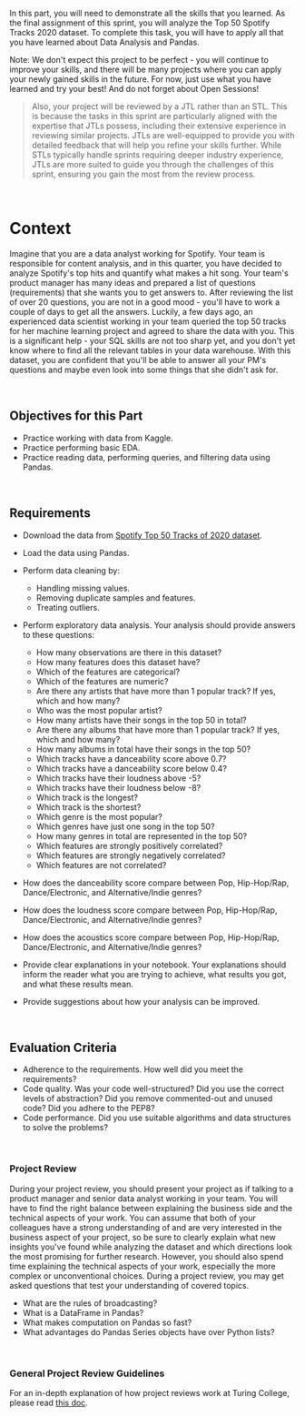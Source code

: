 In this part, you will need to demonstrate all the skills that you learned. As the final assignment of this sprint, you will analyze the Top 50 Spotify Tracks 2020 dataset. To complete this task, you will have to apply all that you have learned about Data Analysis and Pandas.

Note: We don't expect this project to be perfect - you will continue to improve your skills, and there will be many projects where you can apply your newly gained skills in the future. For now, just use what you have learned and try your best! And do not forget about Open Sessions!

> Also, your project will be reviewed by a JTL rather than an STL. This is because the tasks in this sprint are particularly aligned with the expertise that JTLs possess, including their extensive experience in reviewing similar projects. JTLs are well-equipped to provide you with detailed feedback that will help you refine your skills further. While STLs typically handle sprints requiring deeper industry experience, JTLs are more suited to guide you through the challenges of this sprint, ensuring you gain the most from the review process.

<br>

# Context

Imagine that you are a data analyst working for Spotify. Your team is responsible for content analysis, and in this quarter, you have decided to analyze Spotify's top hits and quantify what makes a hit song. Your team's product manager has many ideas and prepared a list of questions (requirements) that she wants you to get answers to. After reviewing the list of over 20 questions, you are not in a good mood - you'll have to work a couple of days to get all the answers. Luckily, a few days ago, an experienced data scientist working in your team queried the top 50 tracks for her machine learning project and agreed to share the data with you. This is a significant help - your SQL skills are not too sharp yet, and you don't yet know where to find all the relevant tables in your data warehouse. With this dataset, you are confident that you'll be able to answer all your PM's questions and maybe even look into some things that she didn't ask for.

<br>

## Objectives for this Part
- Practice working with data from Kaggle.
- Practice performing basic EDA.
- Practice reading data, performing queries, and filtering data using Pandas.

<br>

## Requirements

- Download the data from [Spotify Top 50 Tracks of 2020 dataset](https://www.kaggle.com/atillacolak/top-50-spotify-tracks-2020).
- Load the data using Pandas.
- Perform data cleaning by:
  - Handling missing values.
  - Removing duplicate samples and features.
  - Treating outliers.
- Perform exploratory data analysis. Your analysis should provide answers to these questions:
  - How many observations are there in this dataset?
  - How many features does this dataset have?
  - Which of the features are categorical?
  - Which of the features are numeric?
  - Are there any artists that have more than 1 popular track? If yes, which and how many?
  - Who was the most popular artist?
  - How many artists have their songs in the top 50 in total?
  - Are there any albums that have more than 1 popular track? If yes, which and how many?
  - How many albums in total have their songs in the top 50?
  - Which tracks have a danceability score above 0.7?
  - Which tracks have a danceability score below 0.4?
  - Which tracks have their loudness above -5?
  - Which tracks have their loudness below -8?
  - Which track is the longest?
  - Which track is the shortest?
  - Which genre is the most popular?
  - Which genres have just one song in the top 50?
  - How many genres in total are represented in the top 50?
  - Which features are strongly positively correlated?
  - Which features are strongly negatively correlated?
  - Which features are not correlated?

- How does the danceability score compare between Pop, Hip-Hop/Rap, Dance/Electronic, and Alternative/Indie genres?
- How does the loudness score compare between Pop, Hip-Hop/Rap, Dance/Electronic, and Alternative/Indie genres?
- How does the acoustics score compare between Pop, Hip-Hop/Rap, Dance/Electronic, and Alternative/Indie genres?
- Provide clear explanations in your notebook. Your explanations should inform the reader what you are trying to achieve, what results you got, and what these results mean.
- Provide suggestions about how your analysis can be improved.

<br>

## Evaluation Criteria

- Adherence to the requirements. How well did you meet the requirements?
- Code quality. Was your code well-structured? Did you use the correct levels of abstraction? Did you remove commented-out and unused code? Did you adhere to the PEP8?
- Code performance. Did you use suitable algorithms and data structures to solve the problems?

<br>

### Project Review
During your project review, you should present your project as if talking to a product manager and senior data analyst working in your team. You will have to find the right balance between explaining the business side and the technical aspects of your work. You can assume that both of your colleagues have a strong understanding of and are very interested in the business aspect of your project, so be sure to clearly explain what new insights you've found while analyzing the dataset and which directions look the most promising for further research. However, you should also spend time explaining the technical aspects of your work, especially the more complex or unconventional choices.
During a project review, you may get asked questions that test your understanding of covered topics.

- What are the rules of broadcasting?
- What is a DataFrame in Pandas?
- What makes computation on Pandas so fast?
- What advantages do Pandas Series objects have over Python lists?

<br>

### General Project Review Guidelines
For an in-depth explanation of how project reviews work at Turing College, please read [this doc](https://turingcollege.atlassian.net/wiki/spaces/DLG/pages/537395951/Peer+expert+reviews+corrections).





